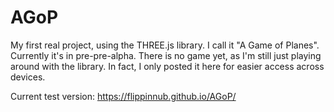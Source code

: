 # AGoP
My first real project, using the THREE.js library. I call it "A Game of Planes". Currently it's in pre-pre-alpha. There is no game yet, as I'm still just playing around with the library. In fact, I only posted it here for easier access across devices. 

Current test version: https://flippinnub.github.io/AGoP/

